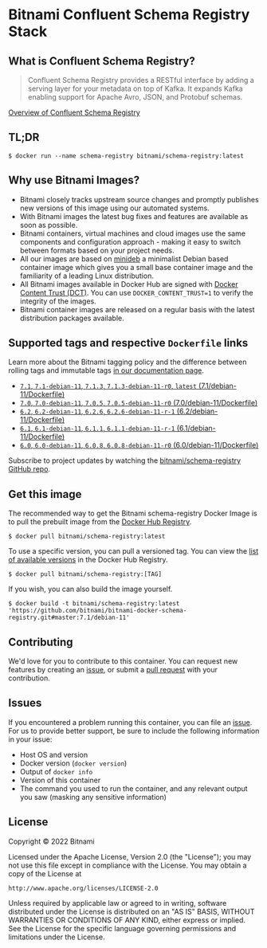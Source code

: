 # Bitnami Confluent Schema Registry Stack

## What is Confluent Schema Registry?

> Confluent Schema Registry provides a RESTful interface by adding a serving layer for your metadata on top of Kafka. It expands Kafka enabling support for Apache Avro, JSON, and Protobuf schemas.

[Overview of Confluent Schema Registry](https://www.confluent.io)



## TL;DR

```console
$ docker run --name schema-registry bitnami/schema-registry:latest
```

## Why use Bitnami Images?

* Bitnami closely tracks upstream source changes and promptly publishes new versions of this image using our automated systems.
* With Bitnami images the latest bug fixes and features are available as soon as possible.
* Bitnami containers, virtual machines and cloud images use the same components and configuration approach - making it easy to switch between formats based on your project needs.
* All our images are based on [minideb](https://github.com/bitnami/minideb) a minimalist Debian based container image which gives you a small base container image and the familiarity of a leading Linux distribution.
* All Bitnami images available in Docker Hub are signed with [Docker Content Trust (DCT)](https://docs.docker.com/engine/security/trust/content_trust/). You can use `DOCKER_CONTENT_TRUST=1` to verify the integrity of the images.
* Bitnami container images are released on a regular basis with the latest distribution packages available.

## Supported tags and respective `Dockerfile` links

Learn more about the Bitnami tagging policy and the difference between rolling tags and immutable tags [in our documentation page](https://docs.bitnami.com/tutorials/understand-rolling-tags-containers/).


* [`7.1`, `7.1-debian-11`, `7.1.3`, `7.1.3-debian-11-r0`, `latest` (7.1/debian-11/Dockerfile)](https://github.com/bitnami/bitnami-docker-schema-registry/blob/7.1.3-debian-11-r0/7.1/debian-11/Dockerfile)
* [`7.0`, `7.0-debian-11`, `7.0.5`, `7.0.5-debian-11-r0` (7.0/debian-11/Dockerfile)](https://github.com/bitnami/bitnami-docker-schema-registry/blob/7.0.5-debian-11-r0/7.0/debian-11/Dockerfile)
* [`6.2`, `6.2-debian-11`, `6.2.6`, `6.2.6-debian-11-r-1` (6.2/debian-11/Dockerfile)](https://github.com/bitnami/bitnami-docker-schema-registry/blob/6.2.6-debian-11-r-1/6.2/debian-11/Dockerfile)
* [`6.1`, `6.1-debian-11`, `6.1.1`, `6.1.1-debian-11-r-1` (6.1/debian-11/Dockerfile)](https://github.com/bitnami/bitnami-docker-schema-registry/blob/6.1.1-debian-11-r-1/6.1/debian-11/Dockerfile)
* [`6.0`, `6.0-debian-11`, `6.0.8`, `6.0.8-debian-11-r0` (6.0/debian-11/Dockerfile)](https://github.com/bitnami/bitnami-docker-schema-registry/blob/6.0.8-debian-11-r0/6.0/debian-11/Dockerfile)

Subscribe to project updates by watching the [bitnami/schema-registry GitHub repo](https://github.com/bitnami/bitnami-docker-schema-registry).

## Get this image

The recommended way to get the Bitnami schema-registry Docker Image is to pull the prebuilt image from the [Docker Hub Registry](https://hub.docker.com/r/bitnami/schema-registry).

```console
$ docker pull bitnami/schema-registry:latest
```

To use a specific version, you can pull a versioned tag. You can view the [list of available versions](https://hub.docker.com/r/bitnami/schema-registry/tags/) in the Docker Hub Registry.

```console
$ docker pull bitnami/schema-registry:[TAG]
```

If you wish, you can also build the image yourself.

```console
$ docker build -t bitnami/schema-registry:latest 'https://github.com/bitnami/bitnami-docker-schema-registry.git#master:7.1/debian-11'
```

## Contributing

We'd love for you to contribute to this container. You can request new features by creating an [issue](https://github.com/bitnami/bitnami-docker-schema-registry/issues), or submit a [pull request](https://github.com/bitnami/bitnami-docker-schema-registry/pulls) with your contribution.

## Issues

If you encountered a problem running this container, you can file an [issue](https://github.com/bitnami/bitnami-docker-schema-registry/issues/new). For us to provide better support, be sure to include the following information in your issue:

- Host OS and version
- Docker version (`docker version`)
- Output of `docker info`
- Version of this container
- The command you used to run the container, and any relevant output you saw (masking any sensitive information)

## License

Copyright &copy; 2022 Bitnami

Licensed under the Apache License, Version 2.0 (the "License");
you may not use this file except in compliance with the License.
You may obtain a copy of the License at

    http://www.apache.org/licenses/LICENSE-2.0

Unless required by applicable law or agreed to in writing, software
distributed under the License is distributed on an "AS IS" BASIS,
WITHOUT WARRANTIES OR CONDITIONS OF ANY KIND, either express or implied.
See the License for the specific language governing permissions and
limitations under the License.
